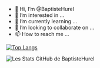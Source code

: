 - 👋 Hi, I’m @BaptisteHurel
- 👀 I’m interested in ...
- 🌱 I’m currently learning ...
- 💞️ I’m looking to collaborate on ...
- 📫 How to reach me ...

[![Top Langs](https://github-readme-stats.vercel.app/api/top-langs/?username=baptistehurel&hide=javascript)](https://github.com/baptistehurel/github-readme-stats)

![Les Stats GitHub de BaptisteHurel](https://github-readme-stats.vercel.app/api?username=baptistehurel&show_icons=true&theme=radical)
<!---
BaptisteHurel/BaptisteHurel is a ✨ special ✨ repository because its `README.md` (this file) appears on your GitHub profile.
You can click the Preview link to take a look at your changes.
--->
